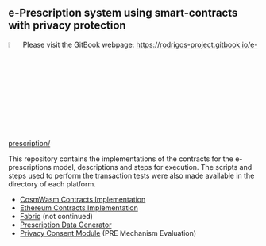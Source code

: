 
## e-Prescription system using smart-contracts with privacy protection

 <img src="https://user-images.githubusercontent.com/73913021/216422815-71caf77c-a865-479b-a359-0ad041d91006.png"  width=5% height=5%> Please visit the GitBook webpage: https://rodrigos-project.gitbook.io/e-prescription/ 

This repository contains the implementations of the contracts for the e-prescriptions model, descriptions and steps for execution. The scripts and steps used to perform the transaction tests were also made available in the directory of each platform.

 - [CosmWasm Contracts Implementation](https://github.com/rodrigodg1/e-prescription/tree/master/CosmWasm)
 - [Ethereum Contracts Implementation](https://github.com/rodrigodg1/e-prescription/tree/master/Ethereum)
- [Fabric](https://github.com/rodrigodg1/e-prescription/tree/master/Hyperledger-Fabric) (not continued)
- [Prescription Data Generator](https://github.com/rodrigodg1/e-prescription/tree/master/prescription-data-generator)
- [Privacy Consent Module](https://github.com/rodrigodg1/e-prescription/tree/master/privacy-consent) (PRE Mechanism Evaluation)







